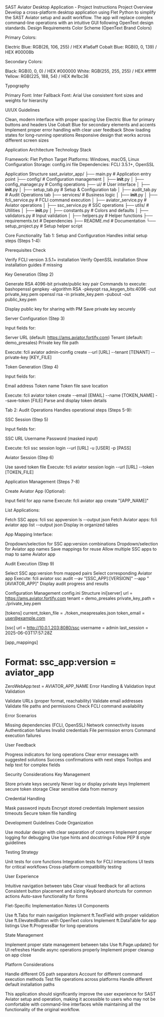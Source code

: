 SAST Aviator Desktop Application - Project Instructions
Project Overview
Develop a cross-platform desktop application using Flet Python to simplify the SAST Aviator setup and audit workflow. The app will replace complex command-line operations with an intuitive GUI following OpenText design standards.
Design Requirements
Color Scheme (OpenText Brand Colors)

Primary Colors:

Electric Blue: RGB(26, 106, 255) / HEX #1a6aff
Cobalt Blue: RGB(0, 0, 139) / HEX #00008b


Secondary Colors:

Black: RGB(0, 0, 0) / HEX #000000
White: RGB(255, 255, 255) / HEX #ffffff
Yellow: RGB(225, 188, 54) / HEX #e1bc36



Typography

Primary Font: Inter
Fallback Font: Arial
Use consistent font sizes and weights for hierarchy

UI/UX Guidelines

Clean, modern interface with proper spacing
Use Electric Blue for primary buttons and headers
Use Cobalt Blue for secondary elements and accents
Implement proper error handling with clear user feedback
Show loading states for long-running operations
Responsive design that works across different screen sizes

Application Architecture
Technology Stack

Framework: Flet Python
Target Platforms: Windows, macOS, Linux
Configuration Storage: config.ini file
Dependencies: FCLI 3.5.1+, OpenSSL

Application Structure
sast_aviator_app/
├── main.py                    # Application entry point
├── config/                    # Configuration management
│   ├── __init__.py
│   ├── config_manager.py      # Config operations
├── ui/                        # User interface
│   ├── __init__.py
│   ├── setup_tab.py          # Setup & Configuration tab
│   ├── audit_tab.py          # Audit Operations tab
├── services/                  # Business logic
│   ├── __init__.py
│   ├── fcli_service.py       # FCLI command execution
│   ├── aviator_service.py    # Aviator operations
│   ├── ssc_service.py        # SSC operations
├── utils/                     # Utilities
│   ├── __init__.py
│   ├── constants.py          # Colors and defaults
│   ├── validators.py         # Input validation
│   ├── helpers.py            # Helper functions
├── requirements.txt          # Dependencies
├── README.md                 # Documentation
└── setup_project.py          # Setup helper script

Core Functionality
Tab 1: Setup and Configuration
Handles initial setup steps (Steps 1-4):

Prerequisites Check

Verify FCLI version 3.5.1+ installation
Verify OpenSSL installation
Show installation guides if missing


Key Generation (Step 2)

Generate RSA 4096-bit private/public key pair
Commands to execute:
bashopenssl genpkey -algorithm RSA -pkeyopt rsa_keygen_bits:4096 -out private_key.pem
openssl rsa -in private_key.pem -pubout -out public_key.pem

Display public key for sharing with PM
Save private key securely


Server Configuration (Step 3)

Input fields for:

Server URL (default: https://ams.aviator.fortify.com)
Tenant (default: demo_presales)
Private key file path


Execute: fcli aviator admin-config create --url [URL] --tenant [TENANT] --private-key [KEY_FILE]


Token Generation (Step 4)

Input fields for:

Email address
Token name
Token file save location


Execute: fcli aviator token create --email [EMAIL] --name [TOKEN_NAME] --save-token [FILE]
Parse and display token details



Tab 2: Audit Operations
Handles operational steps (Steps 5-9):

SSC Session (Step 5)

Input fields for:

SSC URL
Username
Password (masked input)


Execute: fcli ssc session login --url [URL] -u [USER] -p [PASS]


Aviator Session (Step 6)

Use saved token file
Execute: fcli aviator session login --url [URL] --token [TOKEN_FILE]


Application Management (Steps 7-8)

Create Aviator App (Optional):

Input field for app name
Execute: fcli aviator app create "[APP_NAME]"


List Applications:

Fetch SSC apps: fcli ssc appversion ls --output json
Fetch Aviator apps: fcli aviator app list --output json
Display in organized tables


App Mapping Interface:

Dropdown/selection for SSC app:version combinations
Dropdown/selection for Aviator app names
Save mappings for reuse
Allow multiple SSC apps to map to same Aviator app




Audit Execution (Step 9)

Select SSC app:version from mapped pairs
Select corresponding Aviator app
Execute: fcli aviator ssc audit --av "[SSC_APP]:[VERSION]" --app "[AVIATOR_APP]"
Display audit progress and results



Configuration Management
config.ini Structure
ini[server]
url = https://ams.aviator.fortify.com
tenant = demo_presales
private_key_path = ./private_key.pem

[tokens]
current_token_file = ./token_meapresales.json
token_email = user@example.com

[ssc]
url = http://10.0.1.203:8080/ssc
username = admin
last_session = 2025-06-03T17:57:28Z

[app_mappings]
# Format: ssc_app:version = aviator_app
ZeroWebApp:test = AVIATOR_APP_NAME
Error Handling & Validation
Input Validation

Validate URLs (proper format, reachability)
Validate email addresses
Validate file paths and permissions
Check FCLI command availability

Error Scenarios

Missing dependencies (FCLI, OpenSSL)
Network connectivity issues
Authentication failures
Invalid credentials
File permission errors
Command execution failures

User Feedback

Progress indicators for long operations
Clear error messages with suggested solutions
Success confirmations with next steps
Tooltips and help text for complex fields

Security Considerations
Key Management

Store private keys securely
Never log or display private keys
Implement secure token storage
Clear sensitive data from memory

Credential Handling

Mask password inputs
Encrypt stored credentials
Implement session timeouts
Secure token file handling

Development Guidelines
Code Organization

Use modular design with clear separation of concerns
Implement proper logging for debugging
Use type hints and docstrings
Follow PEP 8 style guidelines

Testing Strategy

Unit tests for core functions
Integration tests for FCLI interactions
UI tests for critical workflows
Cross-platform compatibility testing

User Experience

Intuitive navigation between tabs
Clear visual feedback for all actions
Consistent button placement and sizing
Keyboard shortcuts for common actions
Auto-save functionality for forms

Flet-Specific Implementation Notes
UI Components

Use ft.Tabs for main navigation
Implement ft.TextField with proper validation
Use ft.ElevatedButton with OpenText colors
Implement ft.DataTable for app listings
Use ft.ProgressBar for long operations

State Management

Implement proper state management between tabs
Use ft.Page.update() for UI refreshes
Handle async operations properly
Implement proper cleanup on app close

Platform Considerations

Handle different OS path separators
Account for different command execution methods
Test file operations across platforms
Handle different default installation paths

This application should significantly improve the user experience for SAST Aviator setup and operation, making it accessible to users who may not be comfortable with command-line interfaces while maintaining all the functionality of the original workflow.